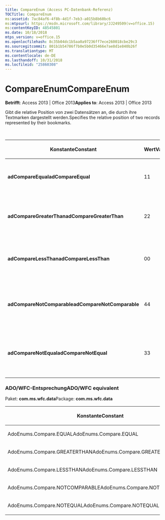 ```yaml
---
title: CompareEnum (Access PC-Datenbank-Referenz)
TOCTitle: CompareEnum
ms:assetid: 7ac84af6-4f8b-4d1f-7eb3-a015b8b60bc6
ms:mtpsurl: https://msdn.microsoft.com/library/JJ249509(v=office.15)
ms:contentKeyID: 48545801
ms.date: 10/18/2018
mtps_version: v=office.15
ms.openlocfilehash: 8c35b04dc1b5aa0a97236ff7ece260018cbe29c3
ms.sourcegitcommit: 801b1b54786f7b0e5b0d35466e7ae8d1e840b26f
ms.translationtype: MT
ms.contentlocale: de-DE
ms.lasthandoff: 10/31/2018
ms.locfileid: "25860308"
---
```

# <a name="compareenum"></a><span data-ttu-id="ff939-102">CompareEnum</span><span class="sxs-lookup"><span data-stu-id="ff939-102">CompareEnum</span></span>

<span data-ttu-id="ff939-103">**Betrifft**: Access 2013 | Office 2013</span><span class="sxs-lookup"><span data-stu-id="ff939-103">**Applies to**: Access 2013 | Office 2013</span></span>

<span data-ttu-id="ff939-104">Gibt die relative Position von zwei Datensätzen an, die durch ihre Textmarken dargestellt werden.</span><span class="sxs-lookup"><span data-stu-id="ff939-104">Specifies the relative position of two records represented by their bookmarks.</span></span>

<br/>

<table>
<colgroup>
<col style="width: 33%" />
<col style="width: 33%" />
<col style="width: 33%" />
</colgroup>
<thead>
<tr class="header">
<th><p><span data-ttu-id="ff939-105">Konstante</span><span class="sxs-lookup"><span data-stu-id="ff939-105">Constant</span></span></p></th>
<th><p><span data-ttu-id="ff939-106">Wert</span><span class="sxs-lookup"><span data-stu-id="ff939-106">Value</span></span></p></th>
<th><p><span data-ttu-id="ff939-107">Beschreibung</span><span class="sxs-lookup"><span data-stu-id="ff939-107">Description</span></span></p></th>
</tr>
</thead>
<tbody>
<tr class="odd">
<td><p><span data-ttu-id="ff939-108"><strong>adCompareEqual</strong></span><span class="sxs-lookup"><span data-stu-id="ff939-108"><strong>adCompareEqual</strong></span></span></p></td>
<td><p><span data-ttu-id="ff939-109">1</span><span class="sxs-lookup"><span data-stu-id="ff939-109">1</span></span></p></td>
<td><p><span data-ttu-id="ff939-110">Gibt an, dass die Textmarken gleich sind.</span><span class="sxs-lookup"><span data-stu-id="ff939-110">Indicates that the bookmarks are equal.</span></span></p></td>
</tr>
<tr class="even">
<td><p><span data-ttu-id="ff939-111"><strong>adCompareGreaterThan</strong></span><span class="sxs-lookup"><span data-stu-id="ff939-111"><strong>adCompareGreaterThan</strong></span></span></p></td>
<td><p><span data-ttu-id="ff939-112">2</span><span class="sxs-lookup"><span data-stu-id="ff939-112">2</span></span></p></td>
<td><p><span data-ttu-id="ff939-113">Gibt an, dass sich die erste Textmarke hinter der zweiten befindet.</span><span class="sxs-lookup"><span data-stu-id="ff939-113">Indicates that the first bookmark is after the second.</span></span></p></td>
</tr>
<tr class="odd">
<td><p><span data-ttu-id="ff939-114"><strong>adCompareLessThan</strong></span><span class="sxs-lookup"><span data-stu-id="ff939-114"><strong>adCompareLessThan</strong></span></span></p></td>
<td><p><span data-ttu-id="ff939-115">0</span><span class="sxs-lookup"><span data-stu-id="ff939-115">0</span></span></p></td>
<td><p><span data-ttu-id="ff939-116">Gibt an, dass sich die erste Textmarke vor der zweiten befindet.</span><span class="sxs-lookup"><span data-stu-id="ff939-116">Indicates that the first bookmark is before the second.</span></span></p></td>
</tr>
<tr class="even">
<td><p><span data-ttu-id="ff939-117"><strong>adCompareNotComparable</strong></span><span class="sxs-lookup"><span data-stu-id="ff939-117"><strong>adCompareNotComparable</strong></span></span></p></td>
<td><p><span data-ttu-id="ff939-118">4</span><span class="sxs-lookup"><span data-stu-id="ff939-118">4</span></span></p></td>
<td><p><span data-ttu-id="ff939-119">Gibt an, dass die Textmarken nicht verglichen werden können.</span><span class="sxs-lookup"><span data-stu-id="ff939-119">Indicates that the bookmarks cannot be compared.</span></span></p></td>
</tr>
<tr class="odd">
<td><p><span data-ttu-id="ff939-120"><strong>adCompareNotEqual</strong></span><span class="sxs-lookup"><span data-stu-id="ff939-120"><strong>adCompareNotEqual</strong></span></span></p></td>
<td><p><span data-ttu-id="ff939-121">3</span><span class="sxs-lookup"><span data-stu-id="ff939-121">3</span></span></p></td>
<td><p><span data-ttu-id="ff939-122">Gibt an, dass die Textmarken nicht gleich und nicht sortiert sind.</span><span class="sxs-lookup"><span data-stu-id="ff939-122">Indicates that the bookmarks are not equal and not ordered.</span></span></p></td>
</tr>
</tbody>
</table>


### <a name="adowfc-equivalent"></a><span data-ttu-id="ff939-123">ADO/WFC-Entsprechung</span><span class="sxs-lookup"><span data-stu-id="ff939-123">ADO/WFC equivalent</span></span>

<span data-ttu-id="ff939-124">Paket: **com.ms.wfc.data**</span><span class="sxs-lookup"><span data-stu-id="ff939-124">Package: **com.ms.wfc.data**</span></span>

<table>
<colgroup>
<col style="width: 100%" />
</colgroup>
<thead>
<tr class="header">
<th><p><span data-ttu-id="ff939-125">Konstante</span><span class="sxs-lookup"><span data-stu-id="ff939-125">Constant</span></span></p></th>
</tr>
</thead>
<tbody>
<tr class="odd">
<td><p><span data-ttu-id="ff939-126">AdoEnums.Compare.EQUAL</span><span class="sxs-lookup"><span data-stu-id="ff939-126">AdoEnums.Compare.EQUAL</span></span></p></td>
</tr>
<tr class="even">
<td><p><span data-ttu-id="ff939-127">AdoEnums.Compare.GREATERTHAN</span><span class="sxs-lookup"><span data-stu-id="ff939-127">AdoEnums.Compare.GREATERTHAN</span></span></p></td>
</tr>
<tr class="odd">
<td><p><span data-ttu-id="ff939-128">AdoEnums.Compare.LESSTHAN</span><span class="sxs-lookup"><span data-stu-id="ff939-128">AdoEnums.Compare.LESSTHAN</span></span></p></td>
</tr>
<tr class="even">
<td><p><span data-ttu-id="ff939-129">AdoEnums.Compare.NOTCOMPARABLE</span><span class="sxs-lookup"><span data-stu-id="ff939-129">AdoEnums.Compare.NOTCOMPARABLE</span></span></p></td>
</tr>
<tr class="odd">
<td><p><span data-ttu-id="ff939-130">AdoEnums.Compare.NOTEQUAL</span><span class="sxs-lookup"><span data-stu-id="ff939-130">AdoEnums.Compare.NOTEQUAL</span></span></p></td>
</tr>
</tbody>
</table>


